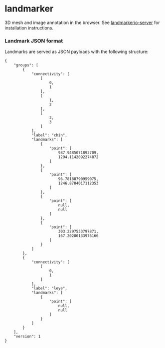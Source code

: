 landmarker
==========

3D mesh and image annotation in the browser. See 
[landmarkerio-server](https://github.com/menpo/landmarkerio-server) for
installation instructions.


### Landmark JSON format

Landmarks are served as JSON payloads with the following structure:


```text
{
    "groups": [
        {
            "connectivity": [
                [
                    0,
                    1
                ],
                [
                    1,
                    2
                ],
                [
                    2,
                    3
                ]
            ],
            "label": "chin",
            "landmarks": [
                {
                    "point": [
                        987.9485071892709,
                        1294.1142092274872
                    ]
                },
                {
                    "point": [
                        96.78188790959075,
                        1246.8784017112353
                    ]
                },
                {
                    "point": [
                        null,
                        null
                    ]
                },
                {
                    "point": [
                        303.2297533797871,
                        167.20280133976166
                    ]
                }
            ]
        },
        {
            "connectivity": [
                [
                    0,
                    1
                ]
            ],
            "label": "leye",
            "landmarks": [
                {
                    "point": [
                        null,
                        null
                    ]
                }
            ]
        }
    ],
    "version": 1
}
```
